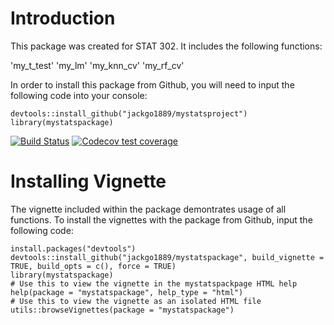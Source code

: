 # Introduction 

This package was created for STAT 302. It includes the following functions:

'my_t_test'
'my_lm'
'my_knn_cv'
'my_rf_cv'

In order to install this package from Github, you will need to input the following code into your console:

```{r, eval = FALSE}
devtools::install_github("jackgo1889/mystatsproject")
library(mystatspackage)
```
 
  <!-- badges: start -->
[![Build Status](https://travis-ci.com/jackgo1889/mystatspackage.svg?branch=master)](https://travis-ci.com/jackgo1889/mystatspackage)
  [![Codecov test coverage](https://codecov.io/gh/jackgo1889/mystatspackage/branch/master/graph/badge.svg)](https://codecov.io/gh/jackgo1889/mystatspackage?branch=master)
  <!-- badges: end -->

# Installing Vignette

The vignette included within the package demontrates usage of all functions. To install the vignettes with the package from Github, input the following code:

```{r, eval = FALSE}
install.packages("devtools")
devtools::install_github("jackgo1889/mystatspackage", build_vignette = TRUE, build_opts = c(), force = TRUE)
library(mystatspackage)
# Use this to view the vignette in the mystatspackpage HTML help
help(package = "mystatspackage", help_type = "html")
# Use this to view the vignette as an isolated HTML file
utils::browseVignettes(package = "mystatspackage")
```

